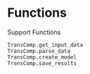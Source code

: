# Functions

Support Functions

```@docs
TransComp.get_input_data
TransComp.parse_data
TransComp.create_model
TransComp.save_results
```
